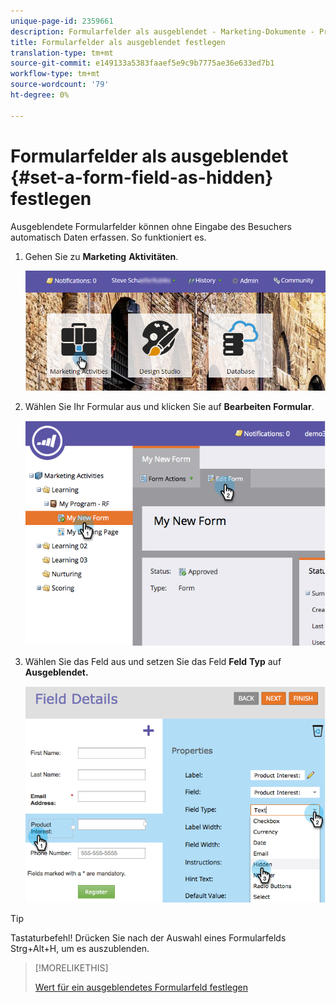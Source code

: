 ```yaml
---
unique-page-id: 2359661
description: Formularfelder als ausgeblendet - Marketing-Dokumente - Produktdokumentation festlegen
title: Formularfelder als ausgeblendet festlegen
translation-type: tm+mt
source-git-commit: e149133a5383faaef5e9c9b7775ae36e633ed7b1
workflow-type: tm+mt
source-wordcount: '79'
ht-degree: 0%

---
```



# Formularfelder als ausgeblendet {#set-a-form-field-as-hidden} festlegen

Ausgeblendete Formularfelder können ohne Eingabe des Besuchers automatisch Daten erfassen. So funktioniert es.

1. Gehen Sie zu **Marketing** **Aktivitäten**.

   ![](assets/login-marketing-activities-3.png)

1. Wählen Sie Ihr Formular aus und klicken Sie auf **Bearbeiten** **Formular**.

   ![](assets/image2014-9-15-12-3a58-3a47.png)

1. Wählen Sie das Feld aus und setzen Sie das Feld **Feld** **Typ** auf **Ausgeblendet.**

   ![](assets/image2014-9-15-12-3a58-3a56.png)

>[!TIP]
>
>Tastaturbefehl! Drücken Sie nach der Auswahl eines Formularfelds Strg+Alt+H, um es auszublenden.

>[!MORELIKETHIS]
>
>[Wert für ein ausgeblendetes Formularfeld festlegen](set-a-hidden-form-field-value.md)


